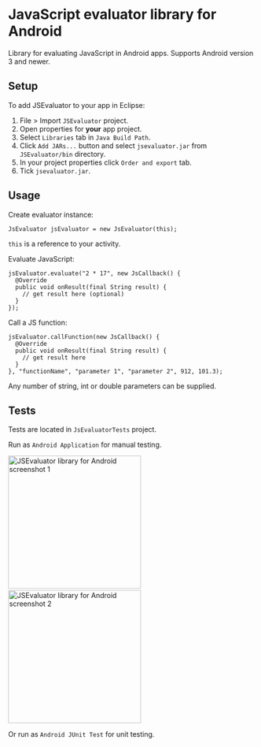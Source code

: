 # JavaScript evaluator library for Android

Library for evaluating JavaScript in Android apps. Supports Android version 3 and newer.

## Setup

To add JSEvaluator to your app in Eclipse:

1. File > Import `JSEvaluator` project.
1. Open properties for **your** app project.
1. Select `Libraries` tab in `Java Build Path`.
1. Click `Add JARs...` button and select `jsevaluator.jar` from `JSEvaluator/bin` directory.
1. In your project properties click `Order and export` tab.
1. Tick `jsevaluator.jar`.

## Usage

Create evaluator instance:

    JsEvaluator jsEvaluator = new JsEvaluator(this);

`this` is a reference to your activity.

Evaluate JavaScript:

    jsEvaluator.evaluate("2 * 17", new JsCallback() {
      @Override
      public void onResult(final String result) {
        // get result here (optional)
      }
    });

Call a JS function:

    jsEvaluator.callFunction(new JsCallback() {
      @Override
      public void onResult(final String result) {
        // get result here
      }
    }, "functionName", "parameter 1", "parameter 2", 912, 101.3);

Any number of string, int or double parameters can be supplied.

## Tests

Tests are located in `JsEvaluatorTests` project.

Run as `Android Application` for manual testing.

<img src='https://raw.github.com/evgenyneu/js-evaluator-for-android/master/js_evaluator_screenshot_1.png' width='270' alt='JSEvaluator library for Android screenshot 1'> &nbsp;
<img src='https://raw.github.com/evgenyneu/js-evaluator-for-android/master/js_evaluator_screenshot_2.png' width='270' alt='JSEvaluator library for Android screenshot 2'>

Or run as `Android JUnit Test` for unit testing.

